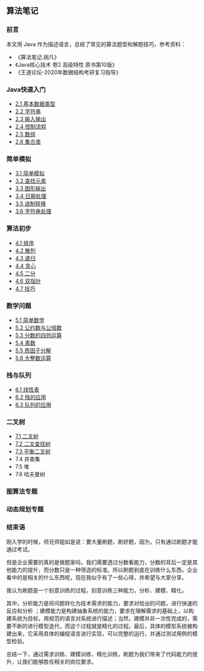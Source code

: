## 算法笔记

### 前言

本文用 Java 作为描述语言，总结了常见的算法题型和解题技巧，参考资料：

* 《算法笔记.胡凡》
* 《Java核心技术 卷2 高级特性 原书第10版》
* 《王道论坛-2020年数据结构考研复习指导》



### Java快速入门

* [2.1 基本数据类型](2.1基本数据类型.md)
* [2.2 字符串](2.2字符串.md)
* [2.3 输入输出](2.3输入输出.md)
* [2.4 控制流程](2.4控制流程.md)
* [2.5 数组](2.5数组.md)
* [2.6 集合类](2.6集合类.md)

### 简单模拟

* [3.1 简单模拟](3.1简单模拟.md)
* [3.2 查找元素](3.2查找元素.md)
* [3.3 图形输出](3.3图形输出.md)
* [3.4 日期处理](3.4日期处理.md)
* [3.5 进制转换](3.5进制转换.md)
* [3.6 字符串处理](3.6字符串处理.md)

### 算法初步

* [4.1 排序](4.1排序.md)
* [4.2 散列](4.2散列.md)
* [4.3 递归](4.3递归.md)
* [4.4 贪心](4.4贪心.md)
* [4.5 二分](4.5二分.md)
* [4.6 双指针](4.6双指针.md)
* [4.7 技巧](4.7技巧.md)

### 数学问题

* [5.1 简单数学](5.1简单数学.md)
* [5.2 公约数与公倍数](5.2公约数与公倍数.md)
* [5.3 分数的四则运算](5.3分数的四则运算.md)
* [5.4 素数](5.4素数.md)
* [5.5 质因子分解](5.5质因子分解.md)
* [5.6 大整数运算](5.6大整数运算.md)

### 栈与队列

* [6.1 线性表](6.1线性表.md)
* [6.2 栈的应用](6.2栈的应用.md)
* [6.3 队列的应用](6.3队列的应用.md)

### 二叉树

* [7.1 二叉树](7.1二叉树.md)
* [7.2 二叉查找树](7.2二叉查找树.md)
* [7.3 平衡二叉树](7.3平衡二叉树.md)
* 7.4 并查集
* 7.5 堆
* 7.6 哈夫曼树

### 图算法专题



### 动态规划专题



### 结束语

刚入学的时候，师兄师姐如是说：要大量刷题，刷好题，因为，只有通过刷题才能通过考试。

但是企业需要的真的是做题家吗，我们需要透过分数看能力，分数的背后一定是其他能力的提升，而分数只是一种筛选的标准。所以刷题到底在训练什么东西，企业看中的是相关的什么东西呢，现在我似乎有了一些心得，并希望与大家分享。

我认为刷题是一个刻意训练的过程，刻意训练三种能力，分析、建模、精化。

其中，分析能力是将问题转化为技术需求的能力，要求对给出的问题，进行快速的反应和分析 ；建模能力是构建抽象系统的能力，要求在理解需求的基础上，以构建系统为目标，用规范的语言对系统进行描述；当然，建模并非一次性完成的，需要不断的进行模型迭代，而这个过程就是精化的过程。最后，具体的模型系统被构建出来，它采用具体的编程语言进行实现，可以完整的运行，并通过测试用例的模型检验。

总结一下，通过需求训练、建模训练、精化训练，刷题为我们带来了代码能力的提升，让我们能够胜任相关的岗位要求。
